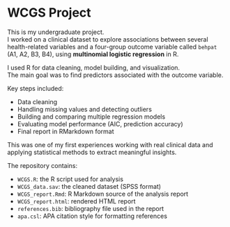 # WCGS Project

This is my undergraduate project.  
I worked on a clinical dataset to explore associations between several health-related variables and a four-group outcome variable called `behpat` (A1, A2, B3, B4), using **multinomial logistic regression** in R. 

I used R for data cleaning, model building, and visualization.  
The main goal was to find predictors associated with the outcome variable.

Key steps included:
- Data cleaning  
- Handling missing values and detecting outliers  
- Building and comparing multiple regression models  
- Evaluating model performance (AIC, prediction accuracy)
- Final report in RMarkdown format

This was one of my first experiences working with real clinical data and applying statistical methods to extract meaningful insights.  

The repository contains:

- `WCGS.R`: the R script used for analysis  
- `WCGS_data.sav`: the cleaned dataset (SPSS format)  
- `WCGS_report.Rmd`: R Markdown source of the analysis report  
- `WCGS_report.html`: rendered HTML report  
- `references.bib`: bibliography file used in the report  
- `apa.csl`: APA citation style for formatting references

